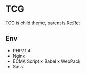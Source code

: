 # TCG

TCG is child theme, parent is [Re:Re:](https://github.com/thanks2music/rere)

## Env

- PHP7.1.4
- Nginx
- ECMA Script x Babel x WebPack
- Sass
